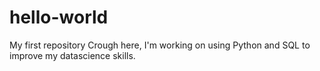 # hello-world
My first repository
Crough here, I'm working on using Python and SQL to improve my datascience skills.
